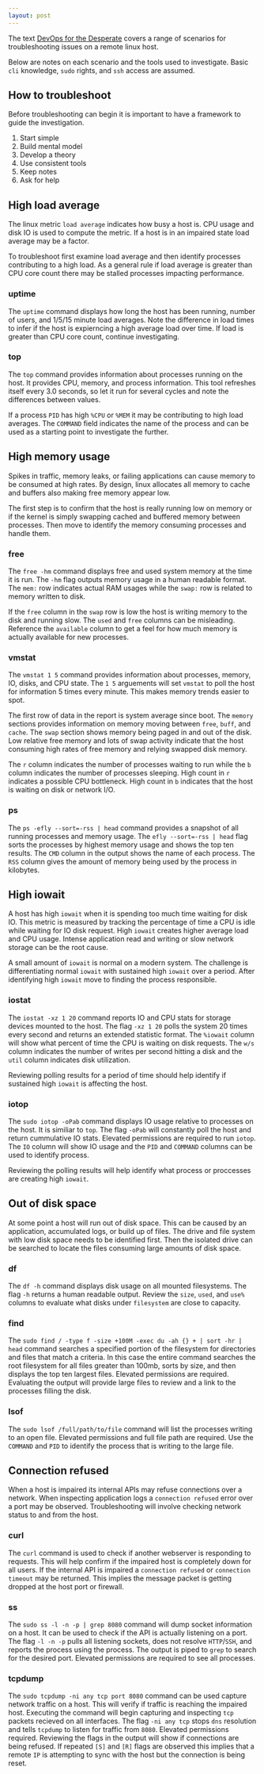 ```yaml
---
layout: post
---
```


The text [DevOps for the Desperate](https://www.goodreads.com/book/show/59879642-devops-for-the-desperate) covers a range of scenarios for troubleshooting issues on a remote linux host.

Below are notes on each scenario and the tools used to investigate. Basic `cli` knowledge, `sudo` rights, and `ssh` access are assumed. 


## How to troubleshoot

Before troubleshooting can begin it is important to have a framework to guide the investigation.

1. Start simple
2. Build mental model
3. Develop a theory
4. Use consistent tools
5. Keep notes
6. Ask for help


## High load average

The linux metric `load average` indicates how busy a host is. CPU usage and disk IO is used to compute the metric. If a host is in an impaired state load average may be a factor.

To troubleshoot first examine load average and then identify processes contributing to a high load.
As a general rule if load average is greater than CPU core count there may be stalled processes impacting performance.

### uptime

The `uptime` command displays how long the host has been running, number of users, and 1/5/15 minute load averages. Note the difference in load times to infer if the host is expierncing a high average load over time. If load is greater than CPU core count, continue investigating.

### top

The `top` command provides information about processes running on the host. It provides CPU, memory, and process information. This tool refreshes itself every 3.0 seconds, so let it run for several cycles and note the differences between values.

If a process `PID` has high `%CPU` or `%MEM` it may be contributing to high load averages. The `COMMAND` field indicates the name of the process and can be used as a starting point to investigate the further.


##  High memory usage

Spikes in traffic, memory leaks, or failing applications can cause memory to be consumed at high rates. By design, linux allocates all memory to cache and buffers also making free memory appear low.

The first step is to confirm that the host is really running low on memory or if the kernel is simply swapping cached and buffered memory between processes. Then move to identify the memory consuming processes and handle them.

### free

The `free -hm` command displays free and used system memory at the time it is run. The `-hm` flag outputs memory usage in a human readable format. The `mem:` row indicates actual RAM usages while the `swap:` row is related to memory written to disk. 

If the `free` column in the `swap` row is low the host is writing memory to the disk and running slow. The `used` and `free` columns can be misleading. Reference the `available` column to get a feel for how much memory is actually available for new processes. 

### vmstat

The `vmstat 1 5` command provides information about processes, memory, IO, disks, and CPU state. The `1 5` arguements will set `vmstat` to poll the host for information 5 times every minute. This makes memory trends easier to spot. 

The first row of data in the report is system average since boot. The `memory` sections provides information on memory moving between `free`, `buff`, and `cache`. The `swap` section shows memory being paged in and out of the disk. Low relative free memory and lots of swap activity indicate that the host consuming high rates of free memory and relying swapped disk memory.

The `r` column indicates the number of processes waiting to run while the `b` column indicates the number of processes sleeping. High count in `r` indicates a possible CPU bottleneck. High count in `b` indicates that the host is waiting on disk or network I/O.

### ps

The `ps -efly --sort=-rss | head` command provides a snapshot of all running processes and memory usage. The `efly --sort=-rss | head` flag sorts the processes by highest memory usage and shows the top ten results. The `CMD` column in the output shows the name of each process. The `RSS` column gives the amount of memory being used by the process in kilobytes.


## High iowait

A host has high `iowait` when it is spending too much time waiting for disk IO. This metric is measured by tracking the percentage of time a CPU is idle while waiting for IO disk request. High `iowait` creates higher average load and CPU usage. Intense application read and writing or slow network storage can be the root cause.

A small amount of `iowait` is normal on a modern system. The challenge is differentiating normal `iowait` with sustained high `iowait` over a period. After identifying high `iowait` move to finding the process responsible.

### iostat

The `iostat -xz 1 20` command reports IO and CPU stats for storage devices mounted to the host. The flag `-xz 1 20` polls the system 20 times every second and returns an extended statistic format. The `%iowait` column will show what percent of time the CPU is waiting on disk requests. The `w/s` column indicates the number of writes per second hitting a disk and the `util` column indicates disk utilization. 

Reviewing polling results for a period of time should help identify if sustained high `iowait` is affecting the host.

### iotop

The `sudo iotop -oPab` command displays IO usage relative to processes on the host. It is similiar to `top`. The flag `-oPab` will constantly poll the host and return cummulative IO stats. Elevated permissions are required to run `iotop`. The `IO` column will show IO usage and the `PID` and `COMMAND` columns can be used to identify process.

Reviewing the polling results will help identify what process or proccesses are creating high `iowait`.

## Out of disk space

At some point a host will run out of disk space. This can be caused by an application, accumulated logs, or build up of files. The drive and file system with low disk space needs to be identified first. Then the isolated drive can be searched to locate the files consuming large amounts of disk space.

### df

The `df -h` command displays disk usage on all mounted filesystems. The flag `-h` returns a human readable output. Review the `size`, `used`, and `use%` columns to evaluate what disks under `filesystem` are close to capacity.

### find

The `sudo find / -type f -size +100M -exec du -ah {} + | sort -hr | head` command searches a specified portion of the filesystem for directories and files that match a criteria. In this case the entire command searches the root filesystem for all files greater than 100mb, sorts by size, and then displays the top ten largest files. Elevated permissions are required. Evaluating the output will provide large files to review and a link to the processes filling the disk.

### lsof

The `sudo lsof /full/path/to/file` command will list the processes writing to an open file. Elevated permissions and full file path are required. Use the `COMMAND` and `PID` to identify the process that is writing to the large file.

## Connection refused

When a host is impaired its internal APIs may refuse connections over a network. When inspecting application logs a `connection refused` error over a port may be observed. Troubleshooting will involve checking network status to and from the host.

### curl

The `curl` command is used to check if another webserver is responding to requests. This will help confirm if the impaired host is completely down for all users. If the internal API is impaired a `connection refused` or `connection timeout` may be returned. This implies the message packet is getting dropped at the host port or firewall.

### ss

The `sudo ss -l -n -p | grep 8080` command will dump socket information on a host. It can be used to check if the API is actually listening on a port. The flag `-l -n -p` pulls all listening sockets, does not resolve `HTTP`/`SSH`, and reports the process using the process. The output is piped to `grep` to search for the desired port. Elevated permissions are required to see all processes. 

### tcpdump

The `sudo tcpdump -ni any tcp port 8080` command can be used capture network traffic on a host. This will verify if traffic is reaching the impaired host. Executing the command will begin capturing and inspecting `tcp` packets recieved on all interfaces. The flag `-ni any tcp` stops `dns` resolution and tells `tcpdump` to listen for traffic from `8080`. Elevated permissions required. Reviewing the flags in the output will show if connections are being refused. If repeated `[S]` and `[R]` flags are observed this implies that a remote `IP` is attempting to sync with the host but the connection is being reset.

